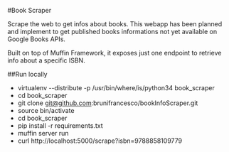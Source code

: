 #Book Scraper

Scrape the web to get infos about books. 
This webapp has been planned and implement to get published books informations not yet available on Google Books APIs.

Built on top of Muffin Framework, it exposes just one endpoint to retrieve info about a specific ISBN. 

##Run locally

- virtualenv --distribute -p /usr/bin/where/is/python34 book_scraper
- cd book_scraper
- git clone git@github.com:brunifrancesco/bookInfoScraper.git
- source bin/activate
- cd book_scraper
- pip install -r requirements.txt
- muffin server run
- curl http://localhost:5000/scrape?isbn=9788858109779
